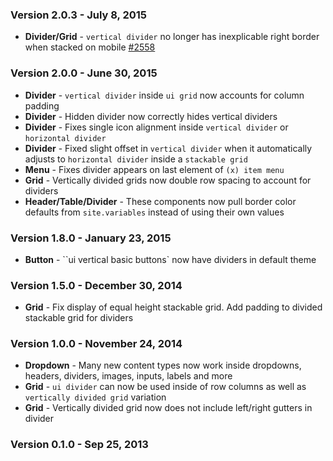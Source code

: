 ### Version 2.0.3 - July 8, 2015

- **Divider/Grid** - `vertical divider` no longer has inexplicable right border when stacked on mobile [#2558](https://github.com/Semantic-Org/Semantic-UI/issues/2558)

### Version 2.0.0 - June 30, 2015

- **Divider** - `vertical divider` inside `ui grid` now accounts for column padding
- **Divider**  - Hidden divider now correctly hides vertical dividers
- **Divider** - Fixes single icon alignment inside `vertical divider` or `horizontal divider`
- **Divider** - Fixed slight offset in `vertical divider` when it automatically adjusts to `horizontal divider` inside a `stackable grid`
- **Menu** - Fixes divider appears on last element of `(x) item menu`
- **Grid** - Vertically divided grids now double row spacing to account for dividers
- **Header/Table/Divider** - These components now pull border color defaults from `site.variables` instead of using their own values

### Version 1.8.0 - January 23, 2015

- **Button** - ``ui vertical basic buttons` now have dividers in default theme

### Version 1.5.0 - December 30, 2014

- **Grid** - Fix display of equal height stackable grid. Add padding to divided stackable grid for dividers

### Version 1.0.0 - November 24, 2014

- **Dropdown** - Many new content types now work inside dropdowns, headers, dividers, images, inputs, labels and more
- **Grid** - ``ui divider`` can now be used inside of row columns as well as ``vertically divided grid`` variation
- **Grid** - Vertically divided grid now does not include left/right gutters in divider

### Version 0.1.0 - Sep 25, 2013